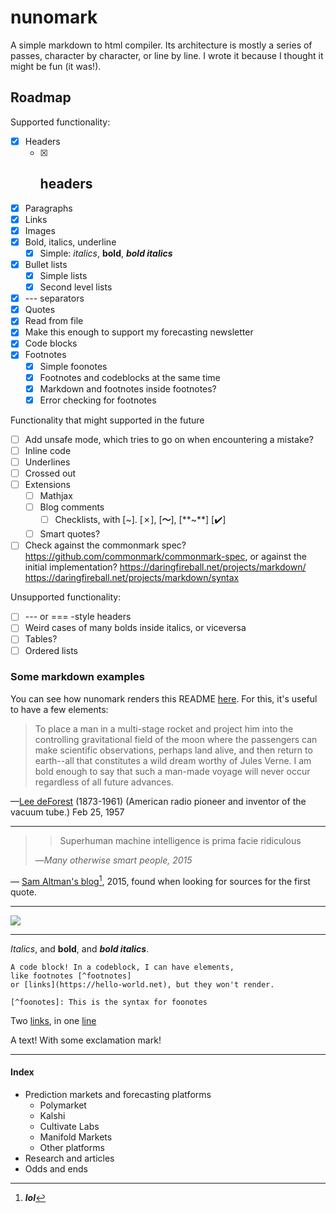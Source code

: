 # nunomark

A simple markdown to html compiler. Its architecture is mostly a series of passes, character by character, or line by line. I wrote it because I thought it might be fun (it was!).

## Roadmap

Supported functionality:

- [x] Headers
  - [x] ## headers
- [x] Paragraphs
- [x] Links
- [x] Images
- [x] Bold, italics, underline
  - [x] Simple: *italics*, **bold**, ***bold italics***
- [x] Bullet lists
  - [x] Simple lists
  - [x] Second level lists
- [x] --- separators
- [x] Quotes
- [x] Read from file
- [x] Make this enough to support my forecasting newsletter
- [x] Code blocks
- [x] Footnotes
  - [x] Simple foonotes
  - [x] Footnotes and codeblocks at the same time
  - [x] Markdown and footnotes inside footnotes?
  - [x] Error checking for footnotes

Functionality that might supported in the future

- [ ] Add unsafe mode, which tries to go on when encountering a mistake?
- [ ] Inline code
- [ ] Underlines
- [ ] Crossed out
- [ ] Extensions
  - [ ] Mathjax
  - [ ] Blog comments
    - [ ] Checklists, with [~]. [✗], [**〜**], [**~**] [✔️]
  - [ ] Smart quotes?
- [ ] Check against the commonmark spec? <https://github.com/commonmark/commonmark-spec>, or against the initial implementation? <https://daringfireball.net/projects/markdown/> <https://daringfireball.net/projects/markdown/syntax>

Unsupported functionality:

- [ ] --- or === -style headers
- [ ] Weird cases of many bolds inside italics, or viceversa
- [ ] Tables?
- [ ] Ordered lists

### Some markdown examples

You can see how nunomark renders this README [here](./README.html). For this, it's useful to have a few elements:

> To place a man in a multi-stage rocket and project him into the controlling gravitational field of the moon where the passengers can make scientific observations, perhaps land alive, and then return to earth--all that constitutes a wild dream worthy of Jules Verne. I am bold enough to say that such a man-made voyage will never occur regardless of all future advances. 

—[Lee deForest](https://dsimanek.vialattea.net/neverwrk.htm) (1873-1961) (American radio pioneer and inventor of the vacuum tube.) Feb 25, 1957

---

> > Superhuman machine intelligence is prima facie ridiculous
> 
> —*Many otherwise smart people, 2015* 

— [Sam Altman's blog](https://blog.samaltman.com/technology-predictions)[^lol], 2015, found when looking for sources for the first quote.

[^lol]: ***lol***

---

![](https://gatitos.nunosempere.com)

---

*Italics*, and **bold**, and ***bold italics***.

```
A code block! In a codeblock, I can have elements, 
like footnotes [^footnotes] 
or [links](https://hello-world.net), but they won't render.

[^foonotes]: This is the syntax for foonotes
```

Two [links](https://example.com), in one [line](https://test.com)

A text! With some exclamation mark! 

---

#### Index

- Prediction markets and forecasting platforms
  - Polymarket
  - Kalshi
  - Cultivate Labs
  - Manifold Markets
  - Other platforms
- Research and articles
- Odds and ends

